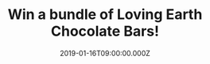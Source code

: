 ---
campaign-uuid: "c-105d2fee-311c-4d43-84fe-f80a1f511265"
type: "Preview"
category: "Food"
date: "2019-01-16T09:00:00.000Z"
end-date: "2019-02-16T23:59:00.000Z"
disable-form: false
is_promoted: true
has_entry_page: true
title: "Win a bundle of Loving Earth Chocolate Bars!"
competition-description: "<p>After the success of our previous competition with ethical\
  \ organic chocolate company, Loving Earth, we’re back with more of their chocolatey\
  \ goodness! We’re giving away 8 of their bars to one NME AAA member including: \
  \ Crunchy Mint Dark Chocolate, Dark Chocolate, Hazelnut Mylk Chocolate, Lemon Cheesecake\
  \ Caramel Chocolate, Creamy Chocolate, Salted Caramel and 3 of their 30g hearts!</p>\r\
  \n<p>Want to try their amazing chocolates? Click below for a chance to win!</p>"
hero-header: "Win a bundle of Loving Earth Chocolate Bars!"
terms-confirmation: "N/A"
banner-img: "https://assets.expresslyapp.com/asset-126c0e83-c252-4c4d-a995-0ac7d26eea01.jpg"
logo-left-href: "aaa.nme.com"
logo-left-image: "https://assets.expresslyapp.com/asset-fa07dd55-6f59-4ee2-b734-467e67bafaa7.jpg"
logo-left-title: "NME AAA"
bg-image-hero: "https://assets.expresslyapp.com/asset-c17d56af-c1ad-479a-99c6-b61e35433f54.jpg"
bg-image-first: "https://assets.expresslyapp.com/asset-a45a2619-eef1-462e-b296-629fd87f70eb.jpg"
bg-image-second: "https://assets.expresslyapp.com/asset-3bbc6889-6527-415a-9d18-6887dcc3b2a7.jpg"
bg-image-third: "https://assets.expresslyapp.com/asset-23c7a98a-5302-45dc-be3d-cce5663e8b42.jpg"
section1-content: "<p>Loving Earth is an ethically driven chocolate company that believes\
  \ that Food is Sacred. They make healthy indulgences, in a way that’s good for our\
  \ planet that is our 100% plant-based chocolate, from cacao grown by the Ashaninka\
  \ community at the Amazon River in Peru, where the cacao bean originates.</p>\r\n\
  <p>They’re “made from plants, wrapped in plants and sourced from the source” – all\
  \ of their chocolate bars are wrapped in a clear film that is 100% plant-based,\
  \ 100% compostable and made from renewable sources! </p>"
section2-content: "<p>Organic, no numbers or preservatives, only real whole food!</p>\r\
  \n<p>At Loving Earth they're blessed with the best team in the world who ensure\
  \ that their organic fairly traded ingredients become the high-quality products\
  \ which end up in your hands.</p>\r\n<p>With over a dozen countries represented,\
  \ they are truly an international ensemble!</p>"
section3-content: "<p>If you can't wait to try their amazing range of chocolates,\
  \ now you can!</p>\r\n<p>Enter the form below for a chance to win a bundle of Loving\
  \ Earth Chocolate Bars including: Crunchy Mint Dark Chocolate, Dark Chocolate, Hazelnut\
  \ Mylk Chocolate, Lemon Cheesecake Caramel Chocolate, Creamy Chocolate, Salted Caramel\
  \ and 3 of their 30g hearts!</p>"
entry-title: "Win a bundle of Loving Earth Chocolate Bars!"
entry-content: "Enter the draw to win a bundle of Loving Earth Chocolate Bars by completing\
  \ the form below before 23:59 on 16th of February 2019."
has-winner: false
prize-description: "A bundle of Loving Earth Chocolate Bars including: Crunchy Mint\
  \ Dark Chocolate, Dark Chocolate, Hazelnut Mylk Chocolate, Lemon Cheesecake Caramel\
  \ Chocolate, Creamy Chocolate, Salted Caramel and 3 of their 30g hearts"
special-conditions: "Multiple entries are allowed up to one every day."
country-restrictions:
- "GB"
---